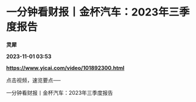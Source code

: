 # 一分钟看财报丨金杯汽车：2023年三季度报告
**灵犀**

**2023-11-01 03:53**

**https://www.yicai.com/video/101892300.html**

点击视频，速览要点──

一分钟看财报丨金杯汽车：2023年三季度报告